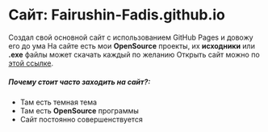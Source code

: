# Сайт: Fairushin-Fadis.github.io
Создал свой основной сайт с использованием GitHub Pages и довожу его до ума
На сайте есть мои **OpenSource** проекты, их **исходники** или **.exe** файлы может скачать каждый по желанию
Открыть сайт можно по [этой ссылке](https://fairushin-fadis.github.io/#home 'Там мой сайт, кликай').  
##### Почему стоит часто заходить на сайт?:
* Там есть темная тема
* Там есть **OpenSource** программы
* Сайт постоянно совершенствуется
